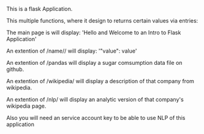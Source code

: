 This is a flask Application.

This multiple functions, where it design to returns certain values via entries:

The main page is will display:
'Hello and Welcome to an Intro to Flask Application'

An extention of /name/<value>/ will display:
'"value": value'

An extention of /pandas will display a sugar comsumption data file on github.

An extention of /wikipedia/<company> will display a description of that company from wikipedia.

An extention of /nlp/<company> will display an analytic version of that company's wikipedia page.

Also you will need an service account key to be able to use NLP of this application
